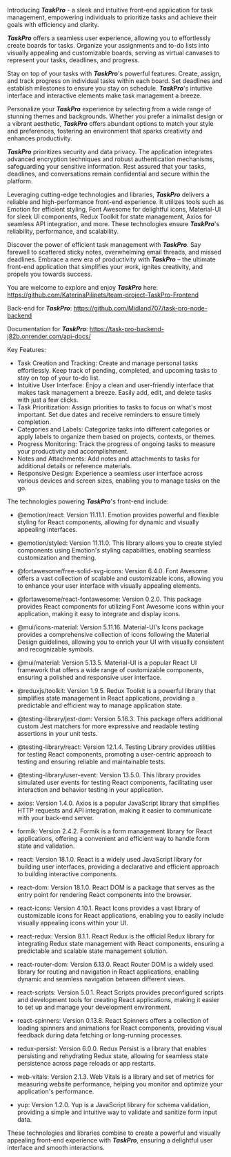 Introducing **_TaskPro_** - a sleek and intuitive front-end application for task
management, empowering individuals to prioritize tasks and achieve their goals
with efficiency and clarity.

**_TaskPro_** offers a seamless user experience, allowing you to effortlessly
create boards for tasks. Organize your assignments and to-do lists into visually
appealing and customizable boards, serving as virtual canvases to represent your
tasks, deadlines, and progress.

Stay on top of your tasks with **_TaskPro_**'s powerful features. Create,
assign, and track progress on individual tasks within each board. Set deadlines
and establish milestones to ensure you stay on schedule. **_TaskPro_**'s
intuitive interface and interactive elements make task management a breeze.

Personalize your **_TaskPro_** experience by selecting from a wide range of
stunning themes and backgrounds. Whether you prefer a inimalist design or a
vibrant aesthetic, **_TaskPro_** offers abundant options to match your style and
preferences, fostering an environment that sparks creativity and enhances
productivity.

**_TaskPro_** prioritizes security and data privacy. The application integrates
advanced encryption techniques and robust authentication mechanisms,
safeguarding your sensitive information. Rest assured that your tasks,
deadlines, and conversations remain confidential and secure within the platform.

Leveraging cutting-edge technologies and libraries, **_TaskPro_** delivers a
reliable and high-performance front-end experience. It utilizes tools such as
Emotion for efficient styling, Font Awesome for delightful icons, Material-UI
for sleek UI components, Redux Toolkit for state management, Axios for seamless
API integration, and more. These technologies ensure **_TaskPro_**'s
reliability, performance, and scalability.

Discover the power of efficient task management with **_TaskPro_**. Say farewell
to scattered sticky notes, overwhelming email threads, and missed deadlines.
Embrace a new era of productivity with **_TaskPro_** – the ultimate front-end
application that simplifies your work, ignites creativity, and propels you
towards success.

You are welcome to explore and enjoy **_TaskPro_** here:
https://github.com/KaterinaPilipets/team-project-TaskPro-Frontend

Back-end for **_TaskPro_**: https://github.com/Midland707/task-pro-node-backend

Documentation for **_TaskPro_**:
https://task-pro-backend-j82b.onrender.com/api-docs/

Key Features:

- Task Creation and Tracking: Create and manage personal tasks effortlessly.
  Keep track of pending, completed, and upcoming tasks to stay on top of your
  to-do list.
- Intuitive User Interface: Enjoy a clean and user-friendly interface that makes
  task management a breeze. Easily add, edit, and delete tasks with just a few
  clicks.
- Task Prioritization: Assign priorities to tasks to focus on what's most
  important. Set due dates and receive reminders to ensure timely completion.
- Categories and Labels: Categorize tasks into different categories or apply
  labels to organize them based on projects, contexts, or themes.
- Progress Monitoring: Track the progress of ongoing tasks to measure your
  productivity and accomplishment.
- Notes and Attachments: Add notes and attachments to tasks for additional
  details or reference materials.
- Responsive Design: Experience a seamless user interface across various devices
  and screen sizes, enabling you to manage tasks on the go.

The technologies powering **_TaskPro_**'s front-end include:

- @emotion/react: Version 11.11.1. Emotion provides powerful and flexible
  styling for React components, allowing for dynamic and visually appealing
  interfaces.

- @emotion/styled: Version 11.11.0. This library allows you to create styled
  components using Emotion's styling capabilities, enabling seamless
  customization and theming.

- @fortawesome/free-solid-svg-icons: Version 6.4.0. Font Awesome offers a vast
  collection of scalable and customizable icons, allowing you to enhance your
  user interface with visually appealing elements.

- @fortawesome/react-fontawesome: Version 0.2.0. This package provides React
  components for utilizing Font Awesome icons within your application, making it
  easy to integrate and display icons.

- @mui/icons-material: Version 5.11.16. Material-UI's Icons package provides a
  comprehensive collection of icons following the Material Design guidelines,
  allowing you to enrich your UI with visually consistent and recognizable
  symbols.

- @mui/material: Version 5.13.5. Material-UI is a popular React UI framework
  that offers a wide range of customizable components, ensuring a polished and
  responsive user interface.

- @reduxjs/toolkit: Version 1.9.5. Redux Toolkit is a powerful library that
  simplifies state management in React applications, providing a predictable and
  efficient way to manage application state.

- @testing-library/jest-dom: Version 5.16.3. This package offers additional
  custom Jest matchers for more expressive and readable testing assertions in
  your unit tests.

- @testing-library/react: Version 12.1.4. Testing Library provides utilities for
  testing React components, promoting a user-centric approach to testing and
  ensuring reliable and maintainable tests.

- @testing-library/user-event: Version 13.5.0. This library provides simulated
  user events for testing React components, facilitating user interaction and
  behavior testing in your application.

- axios: Version 1.4.0. Axios is a popular JavaScript library that simplifies
  HTTP requests and API integration, making it easier to communicate with your
  back-end server.

- formik: Version 2.4.2. Formik is a form management library for React
  applications, offering a convenient and efficient way to handle form state and
  validation.

- react: Version 18.1.0. React is a widely used JavaScript library for building
  user interfaces, providing a declarative and efficient approach to building
  interactive components.

- react-dom: Version 18.1.0. React DOM is a package that serves as the entry
  point for rendering React components into the browser.

- react-icons: Version 4.10.1. React Icons provides a vast library of
  customizable icons for React applications, enabling you to easily include
  visually appealing icons within your UI.

- react-redux: Version 8.1.1. React Redux is the official Redux library for
  integrating Redux state management with React components, ensuring a
  predictable and scalable state management solution.

- react-router-dom: Version 6.13.0. React Router DOM is a widely used library
  for routing and navigation in React applications, enabling dynamic and
  seamless navigation between different views.

- react-scripts: Version 5.0.1. React Scripts provides preconfigured scripts and
  development tools for creating React applications, making it easier to set up
  and manage your development environment.

- react-spinners: Version 0.13.8. React Spinners offers a collection of loading
  spinners and animations for React components, providing visual feedback during
  data fetching or long-running processes.

- redux-persist: Version 6.0.0. Redux Persist is a library that enables
  persisting and rehydrating Redux state, allowing for seamless state
  persistence across page reloads or app restarts.

- web-vitals: Version 2.1.3. Web Vitals is a library and set of metrics for
  measuring website performance, helping you monitor and optimize your
  application's performance.

- yup: Version 1.2.0. Yup is a JavaScript library for schema validation,
  providing a simple and intuitive way to validate and sanitize form input data.

These technologies and libraries combine to create a powerful and visually
appealing front-end experience with **_TaskPro_**, ensuring a delightful user
interface and smooth interactions.
